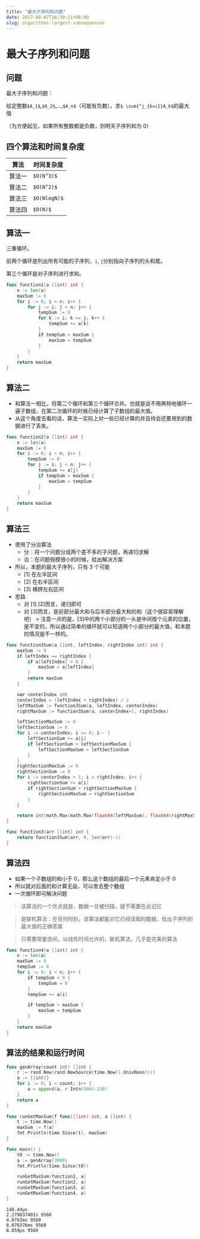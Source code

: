 ```yaml
---
title: "最大子序列和问题"
date: 2017-08-07T16:39:11+08:00
slug: algorithms-largest-subsequences
---
```


# 最大子序列和问题

## 问题

最大子序列和问题：

给定整数`$A_1$`,`$A_2$`,...,`$A_n$`（可能有负数），求`$ \sum{^j_{k=i}}A_k$`的最大值

（为方便起见，如果所有整数都是负数，则明天子序列和为 0）

## 四个算法和时间复杂度

|  算法  | 时间复杂度  |
| ------| ---------- |
| 算法一 | `$O(N^3)$` |
| 算法二 | `$O(N^2)$` |
| 算法三 | `$O(NlogN)$` |
| 算法四 | `$O(N)$` |

## 算法一

三重循环。

前两个循环是列出所有可能的子序列，`i`, `j`分别指向子序列的头和尾。

第三个循环是对子序列进行求和。

```go
func function1(a []int) int {
	n := len(a)
	maxSum := 0
	for i := 0; i < n; i++ {
		for j := i; j < n; j++ {
			tempSum := 0
			for k := i; k <= j; k++ {
				tempSum += a[k]
			}
			if tempSum > maxSum {
				maxSum = tempSum
			}
		}
	}
	return maxSum
}
```

## 算法二

- 和算法一相比，将第二个循环和第三个循环合并。也就是说不用再特地循环一遍子数组，在第二次循环的时候已经计算了子数组的最大值。
- 从这个角度去看的话，算法一实际上对一些已经计算的并且待会还要用到的数据进行了丢失。

```go
func function2(a []int) int {
	n := len(a)
	maxSum := 0
	for i := 0; i < n; i++ {
		tempSum := 0
		for j := i; j < n; j++ {
			tempSum += a[j]
			if tempSum > maxSum {
				maxSum = tempSum
			}
		}
	}
	return maxSum
}
```

## 算法三

- 使用了分治算法
  - 分：将一个问题分成两个差不多的子问题，再递归求解
  - 治：在问题规模很小的时候，给出解决方案
- 所以，本题的最大子序列，只有 3 个可能
  - [1] 在左半区间
  - [2] 在右半区间
  - [3] 横跨左右区间
- 思路
  - 对 [1] [2]而言，递归即可
  - 对 [3]而言，是前部分最大和与后半部分最大和的和（这个很容易理解吧）
  \> 注意一点的是，[3]中的两个小部分的一头是中间按个元素的位置，是不变的，所以通过简单的循环就可以知道两个小部分的最大值，和本题的情况是不一样的。

```go
func function3Sum(a []int, leftIndex, rightIndex int) int {
	maxSum := 0
	if leftIndex == rightIndex {
		if a[leftIndex] > 0 {
			maxSum = a[leftIndex]
		}
		return maxSum
	}

	var centerIndex int
	centerIndex = (leftIndex + rightIndex) / 2
	leftMaxSum := function3Sum(a, leftIndex, centerIndex)
	rightMaxSum := function3Sum(a, centerIndex+1, rightIndex)

	leftSectionMaxSum := 0
	leftSectionSum := 0
	for i := centerIndex; i >= 0; i-- {
		leftSectionSum += a[i]
		if leftSectionSum > leftSectionMaxSum {
			leftSectionMaxSum = leftSectionSum
		}
	}
	rightSectionMaxSum := 0
	rightSectionSum := 0
	for i := centerIndex + 1; i < rightIndex; i++ {
		rightSectionSum += a[i]
		if rightSectionSum > rightSectionMaxSum {
			rightSectionMaxSum = rightSectionSum
		}
	}

	return int(math.Max(math.Max(float64(leftMaxSum), float64(rightMaxSum)), float64(leftSectionMaxSum+rightSectionMaxSum)))
}

func function3(arr []int) int {
	return function3Sum(arr, 0, len(arr)-1)
}
```

## 算法四

- 如果一个子数组的和小于 0，那么这个数组的最后一个元素肯定小于 0
- 所以就对后面的和计算无益，可以舍去整个数组
- 一次循环即可解决问题

> 该算法的一个优点就是，数据一旦被扫描，就不需要在此记忆

> 是联机算法：在任何时刻，该算法都能对它已经读取的数据，给出子序列的最大值的正确答案

> 只需要常量空间，以线性时间允许的，联机算法，几乎是完美的算法

```go
func function4(a []int) int {
	n := len(a)
	maxSum := 0
	tempSum := 0
	for i := 0; i < n; i++ {
		if tempSum < 0 {
			tempSum = 0
		}
		tempSum += a[i]

		if tempSum > maxSum {
			maxSum = tempSum
		}
	}
	return maxSum
}
```

## 算法的结果和运行时间

```go
func genArray(count int) []int {
	r := rand.New(rand.NewSource(time.Now().UnixNano()))
	a := []int{}
	for i := 0; i < count; i++ {
		a = append(a, r.Intn(500)-250)
	}
	return a
}

func runGetMaxSum(f func([]int) int, a []int) {
	t := time.Now()
	maxSum := f(a)
	fmt.Println(time.Since(t), maxSum)
}

func main() {
	t0 := time.Now()
	a := genArray(3000)
	fmt.Println(time.Since(t0))

	runGetMaxSum(function1, a)
	runGetMaxSum(function2, a)
	runGetMaxSum(function3, a)
	runGetMaxSum(function4, a)
}
```

```plain
140.44µs
2.279837401s 9560
4.8763ms 9560
8.076376ms 9560
8.059µs 9560
```
